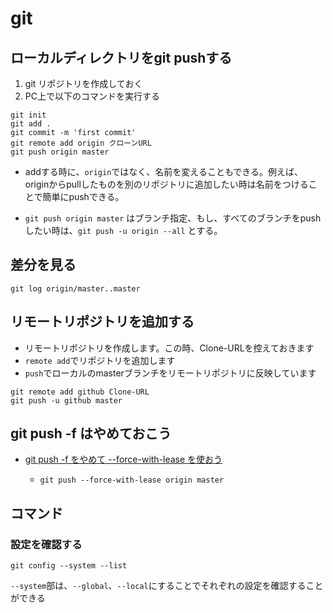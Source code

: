 # git

## ローカルディレクトリをgit pushする
1. git リポジトリを作成しておく
1. PC上で以下のコマンドを実行する
```
git init
git add .
git commit -m 'first commit'
git remote add origin クローンURL
git push origin master 
```

- addする時に、`origin`ではなく、名前を変えることもできる。例えば、originからpullしたものを別のリポジトリに追加したい時は名前をつけることで簡単にpushできる。


- `git push origin master` はブランチ指定、もし、すべてのブランチをpushしたい時は、`git push -u origin --all` とする。

## 差分を見る
```
git log origin/master..master
```

## リモートリポジトリを追加する
- リモートリポジトリを作成します。この時、Clone-URLを控えておきます
- `remote add`でリポジトリを追加します
- `push`でローカルのmasterブランチをリモートリポジトリに反映しています
```
git remote add github Clone-URL 
git push -u github master 
```
## git push -f はやめておこう
- [git push -f をやめて --force-with-lease を使おう](https://qiita.com/wMETAw/items/5f47dcc7cf57af8e449f)
  - ```
    git push --force-with-lease origin master
    ```
## コマンド
### 設定を確認する
```
git config --system --list
```
`--system`部は、`--global`、`--local`にすることでそれぞれの設定を確認することができる